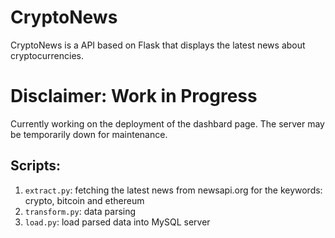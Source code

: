# CryptoNews

CryptoNews is a API based on Flask that displays the latest news about cryptocurrencies.

# Disclaimer: Work in Progress
Currently working on the deployment of the dashbard page. The server may be temporarily down for maintenance.

## Scripts:
1) `extract.py`: fetching the latest news from newsapi.org for the keywords: crypto, bitcoin and ethereum <br>
2) `transform.py`: data parsing <br>
3) `load.py`: load parsed data into MySQL server
